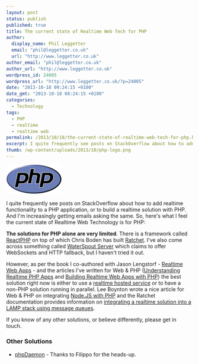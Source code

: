 ```yaml
---
layout: post
status: publish
published: true
title: The current state of Realtime Web Tech for PHP
author:
  display_name: Phil Leggetter
  email: "phil@leggetter.co.uk"
  url: "http://www.leggetter.co.uk"
author_email: "phil@leggetter.co.uk"
author_url: "http://www.leggetter.co.uk"
wordpress_id: 24005
wordpress_url: "http://www.leggetter.co.uk/?p=24005"
date: "2013-10-18 09:24:15 +0100"
date_gmt: "2013-10-18 08:24:15 +0100"
categories:
  - Technology
tags:
  - PHP
  - realtime
  - realtime web
permalink: /2013/10/18/the-current-state-of-realtime-web-tech-for-php.html
excerpt: I quite frequently see posts on StackOverflow about how to add realtime functionality to a PHP application, or to build a realtime solution with PHP. And I'm increasingly getting emails asking the same. So, here's what I feel the current state of Realtime Web Technology is for PHP.
thumb: /wp-content/uploads/2013/10/php-logo.png
---
```


<p><a href="/wp-content/uploads/2013/10/php-logo.png"><img src="/wp-content/uploads/2013/10/php-logo.png" alt="PHP Logo" width="150" class="alignright size-full wp-image-24009" /></a></p>
<p>I quite frequently see posts on StackOverflow about how to add realtime functionality to a PHP application, or to build a realtime solution with PHP. And I'm increasingly getting emails asking the same. So, here's what I feel the current state of Realtime Web Technology is for PHP:</p>
<p><strong>The solutions for PHP alone are very limited</strong>. There is a framework called <a href="http://reactphp.org/">ReactPHP</a> on top of which Chris Boden has built <a href="http://socketo.me">Ratchet</a>. I've also come across something called <a href="https://github.com/chrisnetonline/WaterSpout-Server">WaterSpout Server</a> which claims to offer WebSockets and HTTP fallback, but I haven't tried it out.</p>
<p>However, as per the book I co-authored with Jason Lengstorf - <a href="http://realtimewebapps.com">Realtime Web Apps</a> - and the articles I've written for Web &amp; PHP (<a href="http://webandphp.com/UnderstandingRealtimePHPApps-166085">Understanding Realtime PHP Apps</a> and <a href="http://webandphp.com/BuildingRealtimeWebAppswithPHP-166928">Building Realtime Web Apps with PHP</a>) the best solution right now is either to use a <a href="/real-time-web-technologies-guide#hosted-services">realtime hosted service</a> or to have a non-PHP solution running in parallel. Lee Boynton wrote a nice article for Web &amp; PHP on integrating <a href="http://webandphp.com/IntegratingNode.jswithPHP">Node.JS with PHP</a> and the Ratchet documentation provides information on <a href="http://socketo.me/docs/push">integrating a realtime solution into a LAMP stack using message queues</a>.</p>
<p>If you know of any other solutions, or believe differently, please get in touch.</p>
<h3>Other Solutions</h3>
<ul>
<li><a href="http://daemon.io/">phpDaemon</a> - Thanks to Filippo for the heads-up.</li>
</ul>

